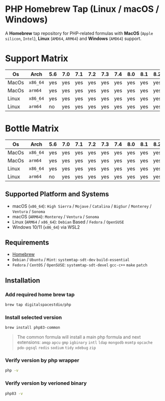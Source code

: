 # PHP Homebrew Tap (Linux / macOS / Windows)

A **Homebrew** tap repository for PHP-related formulas with **MacOS** (`Apple silicon`, `Intel`), **Linux** (`AMD64`, `ARM64`) and **Windows** (`AMD64`) support.

# Support Matrix
Os | Arch | 5.6 | 7.0 | 7.1 | 7.2 | 7.3 | 7.4 | 8.0 | 8.1 | 8.2 | 8.3 
--- | --- | --- | --- | --- |--- |--- |--- |--- |--- |--- |--- 
MacOs | `x86_64` | yes | yes  | yes  | yes  | yes  | yes  | yes  | yes | yes | yes 
MacOs | `arm64` | yes | yes  | yes  | yes  | yes  | yes  | yes  | yes | yes | yes  
Linux | `x86_64` | yes | yes  | yes  | yes  | yes  | yes  | yes  | yes | yes | yes   
Linux | `arm64` | no | yes  | yes  | yes  | yes  | yes  | yes  | yes | yes | yes  

# Bottle Matrix
Os | Arch | 5.6 | 7.0 | 7.1 | 7.2 | 7.3 | 7.4 | 8.0 | 8.1 | 8.2 | 8.3 
--- | --- | --- | --- | --- |--- |--- |--- |--- |--- |--- |--- 
MacOs | `x86_64` | yes | yes  | yes  | yes  | yes  | yes  | yes  | yes | yes | yes 
MacOs | `arm64` | yes | yes  | yes  | yes  | yes  | yes  | yes  | yes | yes | yes  
Linux | `x86_64` | yes | yes  | yes  | yes  | yes  | yes  | yes  | yes | yes | yes   
Linux | `arm64` | no | yes  | yes  | yes  | yes  | yes  | yes  | yes | yes | yes  

## Supported Platform and Systems 

* macOS (`x86_64`): `High Sierra` / `Mojave` / `Catalina` / `BigSur` / `Monterey` / `Ventura` / `Sonoma`
* macOS (`ARM64`): `Monterey` / `Ventura` / `Sonoma`
* Linux (`ARM64` / `x86_64`): `Debian` Based / `Fedora` / `OpenSUSE`
* Windows 10/11 (`x86_64`) via WSL2

## Requirements
* [Homebrew](https://brew.sh/)
* `Debian` / `Ubuntu` / `Mint`: `systemtap-sdt-dev` `build-essential`
* `Fedora` / `CentOS` / `OpenSUSE`: `systemtap-sdt-devel` `gcc-c++` `make` `patch`
  
## Installation

### Add required home brew tap
```sh
brew tap digitalspacestdio/php
```

### Install selected version
```sh
brew install php83-common
```
> The common formula will install a main php formula and next extensions: `amqp`
`apcu`
`gmp`
`igbinary`
`intl`
`ldap`
`mongodb`
`msmtp`
`opcache`
`pdo-pgsql`
`redis`
`sodium`
`tidy`
`xdebug`
`zip`

### Verify version by php wrapper
```sh
php -v
```
### Verify version by verioned binary 
```sh
php83 -v
```
